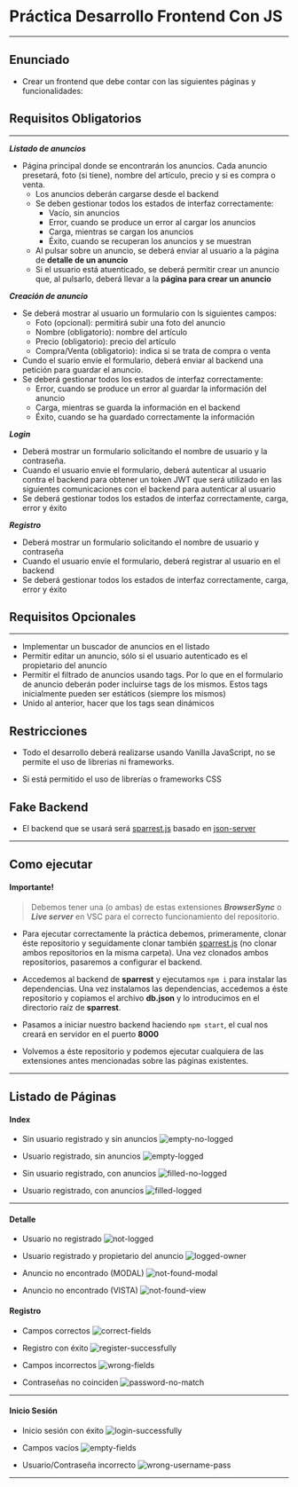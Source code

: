 # Práctica Desarrollo Frontend Con JS
---

## Enunciado

- Crear un frontend que debe contar con las siguientes páginas y funcionalidades:

## Requisitos Obligatorios
---

***Listado de anuncios***

- Página principal donde se encontrarán los anuncios. Cada anuncio presetará, foto (si tiene), nombre del artículo, precio y si es compra o venta.
    - Los anuncios deberán cargarse desde el backend
    - Se deben gestionar todos los estados de interfaz correctamente:
        - Vacío, sin anuncios
        - Error, cuando se produce un error al cargar los anuncios
        - Carga, mientras se cargan los anuncios
        - Éxito, cuando se recuperan los anuncios y se muestran
    - Al pulsar sobre un anuncio, se deberá enviar al usuario a la página de **detalle de un anuncio**
    - Si el usuario está atuenticado, se deberá permitir crear un anuncio que, al pulsarlo, deberá llevar a la **página para crear un anuncio**

***Creación de anuncio***

- Se deberá mostrar al usuario un formulario con ls siguientes campos:
    - Foto (opcional): permitirá subir una foto del anuncio
    - Nombre (obligatorio): nombre del artículo
    - Precio (obligatorio): precio del artículo
    - Compra/Venta (obligatorio): indica si se trata de compra o venta
- Cundo el suario envíe el formulario, deberá enviar al backend una petición para guardar el anuncio.
- Se deberá gestionar todos los estados de interfaz correctamente:
    - Error, cuando se produce un error al guardar la información del anuncio
    - Carga, mientras se guarda la información en el backend
    - Éxito, cuando se ha guardado correctamente la información

***Login***

- Deberá mostrar un formulario solicitando el nombre de usuario y la contraseña.
- Cuando el usuario envie el formulario, deberá autenticar al usuario contra el backend para obtener un token JWT que será utilizado en las siguientes comunicaciones con el backend para autenticar al usuario
- Se deberá gestionar todos los estados de interfaz correctamente, carga, error y éxito

***Registro***

- Deberá mostrar un formulario solicitando el nombre de usuario y contraseña
- Cuando el usuario envíe el formulario, deberá registrar al usuario en el backend
- Se deberá gestionar todos los estados de interfaz correctamente, carga, error y éxito

## Requisitos Opcionales
---

- Implementar un buscador de anuncios en el listado
- Permitir editar un anuncio, sólo si el usuario autenticado es el propietario del anuncio
- Permitir el filtrado de anuncios usando tags. Por lo que en el formulario de anuncio deberán poder incluirse tags de los mismos. Estos tags inicialmente pueden ser estáticos (siempre los mismos)
- Unido al anterior, hacer que los tags sean dinámicos

## Restricciones

- Todo el desarrollo deberá realizarse usando Vanilla JavaScript, no se permite el uso de librerias ni frameworks.

- Si está permitido el uso de librerías o frameworks CSS

## Fake Backend

- El backend que se usará será [sparrest.js](https://github.com/kasappeal/sparrest.js) basado en [json-server](https://github.com/typicode/json-server)
---

## Como ejecutar

#### Importante!
> Debemos tener una (o ambas) de estas extensiones ***BrowserSync*** o ***Live server*** en VSC para el correcto funcionamiento del repositorio. 
    
- Para ejecutar correctamente la práctica debemos, primeramente, clonar éste repositorio y seguidamente clonar también [sparrest.js](https://github.com/kasappeal/sparrest.js) (no clonar ambos repositorios en la misma carpeta). Una vez clonados ambos repositorios, pasaremos a configurar el backend.

- Accedemos al backend de **sparrest** y ejecutamos `npm i` para instalar las dependencias. Una vez instalamos las dependencias, accedemos a éste repositorio y copiamos el archivo **db.json** y lo introducimos en el directorio raíz de **sparrest**. 

- Pasamos a iniciar nuestro backend haciendo `npm start`, el cual nos creará en servidor en el puerto **8000**

- Volvemos a éste repositorio y podemos ejecutar cualquiera de las extensiones antes mencionadas sobre las páginas existentes.

---

## Listado de Páginas

#### Index
- Sin usuario registrado y sin anuncios
![empty-no-logged](public/screen-captures/index/index-empty-no-logged.png)

- Usuario registrado, sin anuncios
![empty-logged](public/screen-captures/index/index-empty-logged.png)

- Sin usuario registrado, con anuncios
![filled-no-logged](public/screen-captures/index/index-filled-no-logged.png)

- Usuario registrado, con anuncios
![filled-logged](public/screen-captures/index/index-filled-logged.png)
---

#### Detalle
- Usuario no registrado
![not-logged](public/screen-captures/detail/detail-not-logged.png)

- Usuario registrado y propietario del anuncio
![logged-owner](public/screen-captures/detail/detail-ad-owner-logged.png)

- Anuncio no encontrado (MODAL)
![not-found-modal](public/screen-captures/detail/detail-not-found.png)

- Anuncio no encontrado (VISTA)
![not-found-view](public/screen-captures/detail/detail-not-found2.png)


#### Registro
- Campos correctos
![correct-fields](public/screen-captures/register/register-user-registering.png)

- Registro con éxito
![register-successfully](public/screen-captures/register/register-successfully.png)

- Campos incorrectos
![wrong-fields](public/screen-captures/register/register-user-wrong-parameters.png)

- Contraseñas no coinciden
![password-no-match](public/screen-captures/register/register-user-wrong-password.png)
---

#### Inicio Sesión
- Inicio sesión con éxito
![login-successfully](public/screen-captures/login/login-successfully.png)

- Campos vacíos
![empty-fields](public/screen-captures/login/login-empty-fields.png)

- Usuario/Contraseña incorrecto
![wrong-username-pass](public/screen-captures/login/login-wrong-username-password.png)
---

